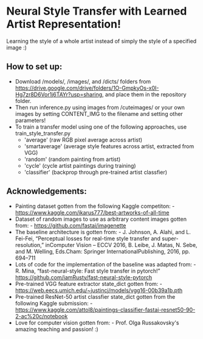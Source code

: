 # Neural Style Transfer with Learned Artist Representation!

Learning the style of a whole artist instead of simply the style of a specified image :)

## How to set up:
  - Download /models/, /images/, and /dicts/ folders from https://drive.google.com/drive/folders/1O-GmpkyOs-x0I-Hg7zr8D6Vor1j6TAYr?usp=sharing, and place them in the repository folder.
  - Then run inference.py using images from /cuteimages/ or your own images by setting CONTENT_IMG to the filename and setting other parameters! 
  - To train a transfer model using one of the following approaches, use train_style_transfer.py
     - 'average' (raw RGB pixel average across artist)    
     - 'smartaverage' (average style features across artist, extracted from VGG)     
     - 'random' (random painting from artist)             
     - 'cycle' (cycle artist paintings during training)        
     - 'classifier' (backprop through pre-trained artist classfier)
     
     
 
## Acknowledgements:
  - Painting dataset gotten from the following Kaggle competiton:
        - https://www.kaggle.com/ikarus777/best-artworks-of-all-time
  - Dataset of random images to use as arbitrary content images gotten from:
        - https://github.com/fastai/imagenette
  - The baseline architecture is gotten from:
        - J. Johnson, A. Alahi, and L. Fei-Fei, “Perceptual losses for real-time style transfer and super-resolution,”
          inComputer Vision – ECCV 2016, B. Leibe, J. Matas, N. Sebe, and M. Welling, Eds.Cham: Springer InternationalPublishing, 2016, pp. 694–711
  - Lots of code for the implementation of the baseline was adapted from:
        - R. Mina, “fast-neural-style: Fast style transfer in pytorch!” https://github.com/iamRusty/fast-neural-style-pytorch
  - Pre-trained VGG feature extractor state_dict gotten from:
        - https://web.eecs.umich.edu/~justincj/models/vgg16-00b39a1b.pth
  - Pre-trained ResNet-50 artist classfier state_dict gotten from the following Kaggle submission:
        - https://www.kaggle.com/attol8/paintings-classifier-fastai-resnet50-90-2-ac%20c/notebook
  - Love for computer vision gotten from:
        - Prof. Olga Russakovsky's amazing teaching and passion! :)
